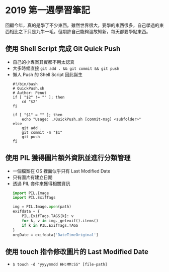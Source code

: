 # 2019 第一週學習筆記

回顧今年，真的是學了不少東西。雖然世界很大，要學的東西很多，自己學過的東西相比之下只是九牛一毛。但期許自己能夠溫故知新，每天都要學點東西。

## 使用 Shell Script 完成 Git Quick Push
+ 自己的小專案其實都不用太認真
+ 大多時候直接 `git add . && git commit && git push`
+ 懶人 Push 的 Shell Script 因此誕生
	```shell
	#!/bin/bash
	# QuickPush.sh
	# Author: Penut
	if [ "$2" != "" ]; then
		cd "$2"
	fi

	if [ "$1" = "" ]; then
		echo "Usage: ./QuickPush.sh [commit-msg] <subfolder>"
	else
		git add .
		git commit -m "$1"
		git push
	fi
	```

## 使用 PIL 獲得圖片額外資訊並進行分類管理
+ 一個檔案在 OS 裡面似乎只有 Last Modified Date
+ 只有圖片有建立日期
+ 透過 PIL 套件來獲得相關資訊
	```python
	import PIL.Image
	import PIL.ExifTags

	img = PIL.Image.open(path)
	exifdata = {
		PIL.ExifTags.TAGS[k]: v
		for k, v in img._getexif().items()
		if k in PIL.ExifTags.TAGS
	}
	orgDate = exifdata['DateTimeOriginal']
	```

## 使用 touch 指令修改圖片的 Last Modified Date
+ `$ touch -d "yyyymmdd HH:MM:SS" [file-path]`